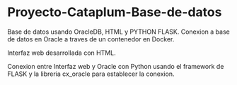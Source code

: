 # Proyecto-Cataplum-Base-de-datos
Base de datos usando OracleDB, HTML y PYTHON FLASK.
Conexion a base de datos en Oracle a traves de un contenedor en Docker.

Interfaz web desarrollada con HTML.

Conexion entre Interfaz web y Oracle con Python usando el framework de FLASK y la libreria cx_oracle para establecer la conexion.
